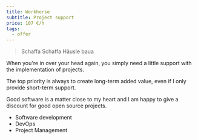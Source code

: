```yaml
---
title: Workhorse
subtitle: Project support
price: 107 €/h
tags:
  - offer
---
```


> Schaffa Schaffa Häusle baua

When you're in over your head again, you simply need a little support with the implementation of projects.

The top priority is always to create long-term added value, even if I only provide short-term support.

Good software is a matter close to my heart and I am happy to give a discount for good open source projects.

- Software development
- DevOps
- Project Management

